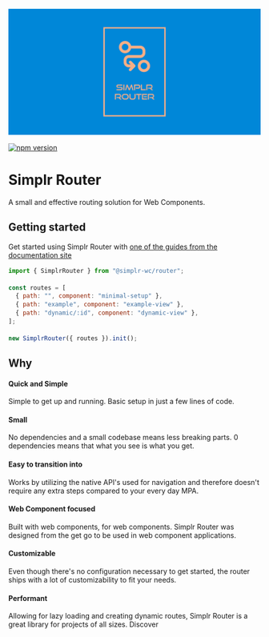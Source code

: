![Title Image](assets/simplr-router-logo-banner.png)

[![npm version](https://badgen.net/npm/v/@simplr-wc/router)](https://www.npmjs.com/package/@simplr-wc/router)

# Simplr Router

A small and effective routing solution for Web Components.

## Getting started

Get started using Simplr Router with [one of the guides from the documentation site](http://localhost:8001/guides/)

```javascript
import { SimplrRouter } from "@simplr-wc/router";

const routes = [
  { path: "", component: "minimal-setup" },
  { path: "example", component: "example-view" },
  { path: "dynamic/:id", component: "dynamic-view" },
];

new SimplrRouter({ routes }).init();
```

## Why

#### Quick and Simple

Simple to get up and running. Basic setup in just a few lines of code.

#### Small

No dependencies and a small codebase means less breaking parts.
0 dependencies means that what you see is what you get.

#### Easy to transition into

Works by utilizing the native API's used for navigation and therefore doesn't require any extra steps compared to your every day MPA.

#### Web Component focused

Built with web components, for web components. Simplr Router was designed from the get go to be used in web component applications.

#### Customizable

Even though there's no configuration necessary to get started, the router ships with a lot of customizability to fit your needs.
 

#### Performant

Allowing for lazy loading and creating dynamic routes, Simplr Router is a great library for projects of all sizes.
Discover
